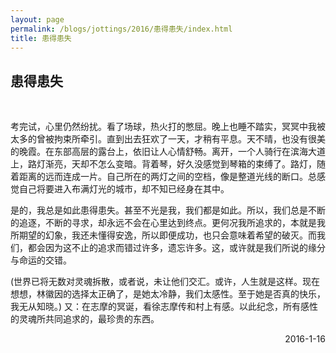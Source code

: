 ```yaml
---
layout: page
permalink: /blogs/jottings/2016/患得患失/index.html
title: 患得患失
---
```


## 患得患失

<br>

考完试，心里仍然纷扰。看了场球，热火打的憋屈。晚上也睡不踏实，冥冥中我被太多的曾被拘束所牵引。直到出去狂欢了一天，才稍有平息。天不晴，也没有很美的晚霞。在东部高层的露台上，依旧让人心情舒畅。离开，一个人骑行在滨海大道上，路灯渐亮，天却不怎么变暗。背着琴，好久没感觉到琴箱的束缚了。路灯，随着距离的远而连成一片。自己所在的两灯之间的空档，像是整道光线的断口。总感觉自己将要进入布满灯光的城市，却不知已经身在其中。

是的，我总是如此患得患失。甚至不光是我，我们都是如此。所以，我们总是不断的追逐，不断的寻求，却永远不会在心里达到终点。更何况我所追求的，本就是我所期望的幻象，我还未懂得安逸，所以即便成功，也只会意味着希望的破灭。而我们，都会因为这不止的追求而错过许多，遗忘许多。这，或许就是我们所说的缘分与命运的交错。

 (世界已将无数对灵魂拆散，或者说，未让他们交汇。或许，人生就是这样。现在想想，林徽因的选择太正确了，是她太冷静，我们太感性。至于她是否真的快乐，我无从知晓。)
又：在志摩的冥诞，看徐志摩传和村上有感。以此纪念，所有感性的灵魂所共同追求的，最珍贵的东西。 


<p align="right">2016-1-16</p>